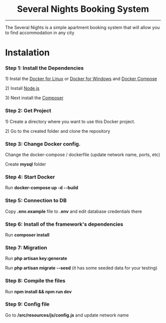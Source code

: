 <h1 align="center">Several Nights Booking System</h1>
<hr />
<p>The Several Nights  is a simple apartment booking system that will allow you to find accommodation in any city</p>

<h1>Instalation</h1>
<h3>Step 1: Install the Dependencies</h3>
<p>1) Instal the <a href="https://docs.docker.com/engine/install/ubuntu/">Docker for Linux</a> or <a href="https://docs.docker.com/desktop/install/windows-install/">Docker for Windows</a> and <a href="https://docs.docker.com/compose/install/">Docker Compose</a><p>
<p>2) Install <a href="https://nodejs.org/uk/download/">Node.js</a></p>
<p>3) Next install the <a href="https://getcomposer.org/doc/00-intro.md">Composer</a></p>
<h3>Step 2: Get Project</h3>
<p>1) Create a directory where you want to use this Docker project.</p>
<p>2) Go to the created folder and clone the repository</p>
<h3>Step 3: Change Docker config.</h3>
<p>Change the docker-compose / dockerfile (update network name, ports, etc)</p>
<p>Create <b>mysql</b> folder</p>
<h3>Step 4: Start Docker</h3>
<p>Run <b>docker-compose up -d --build</b></p>
<h3>Step 5: Сonnection to DB </h3>
<p>Copy <b>.env.example</b> file to <b>.env</b> and edit database credentials there</p>
<h3>Step 6: Install of the framework's dependencies</h3>
<p>Run <b>composer install</b></p>
<h3>Step 7: Migration</h3>
<p>Run <b>php artisan key:generate</b></p>
<p>Run <b>php artisan migrate --seed</b> (it has some seeded data for your testing)</p>
<h3>Step 8: Compile the files</h3>
<p>Run <b>npm install && npm run dev</b></p>
<h3>Step 9: Config file</h3>
<p>Go to <b>/src/resources/js/config.js</b> and update network name </p>
